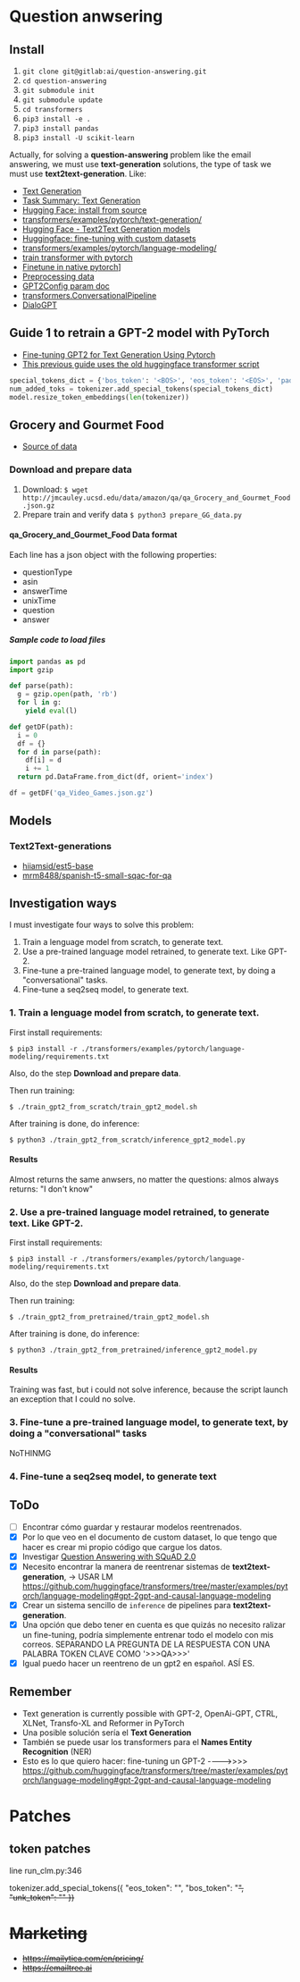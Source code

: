 # Question anwsering

## Install 
1. `git clone git@gitlab:ai/question-answering.git`
2. `cd question-answering`
3. `git submodule init`
4. `git submodule update`
5. `cd transformers`
6. `pip3 install -e .`
7. `pip3 install pandas`
8. `pip3 install -U scikit-learn`

Actually, for solving a **question-answering** problem like the email answering, we must use **text-generation** solutions, the type of task we must use **text2text-generation**. Like:

- [Text Generation](https://huggingface.co/tasks/text-generation)
- [Task Summary: Text Generation](https://huggingface.co/docs/transformers/task_summary#text-generation)
- [Hugging Face: install from source](https://huggingface.co/docs/transformers/installation#installing-from-source)
- [transformers/examples/pytorch/text-generation/](https://github.com/huggingface/transformers/tree/master/examples/pytorch/text-generation)
- [Hugging Face - Text2Text Generation models](https://huggingface.co/models?language=es&library=pytorch&pipeline_tag=text2text-generation&sort=downloads)
- [Huggingface: fine-tuning with custom datasets](https://huggingface.co/transformers/v3.2.0/custom_datasets.html)
- [transformers/examples/pytorch/language-modeling/](https://github.com/huggingface/transformers/tree/master/examples/pytorch/language-modeling)
- [train transformer with pytorch](https://github.com/huggingface/transformers/tree/master/examples/pytorch/text-generation)
- [Finetune in native pytorch](https://huggingface.co/docs/transformers/master/en/training#finetune-in-native-pytorc)]
- [Preprocessing data](https://huggingface.co/docs/transformers/preprocessing)
- [GPT2Config param doc](https://huggingface.co/docs/transformers/model_doc/gpt2#transformers.GPT2Config)
- [transformers.ConversationalPipeline](https://huggingface.co/docs/transformers/v4.17.0/en/main_classes/pipelines#transformers.ConversationalPipeline)
- [DialoGPT](https://github.com/microsoft/DialoGPT)

## Guide 1 to retrain a GPT-2 model with PyTorch
- [Fine-tuning GPT2 for Text Generation Using Pytorch](https://towardsdatascience.com/fine-tuning-gpt2-for-text-generation-using-pytorch-2ee61a4f1ba7)
- [This previous guide uses the old huggingface transformer script](https://github.com/huggingface/transformers/blob/master/examples/legacy/run_language_modeling.py)

```python
special_tokens_dict = {'bos_token': '<BOS>', 'eos_token': '<EOS>', 'pad_token': '<PAD>'}
num_added_toks = tokenizer.add_special_tokens(special_tokens_dict)
model.resize_token_embeddings(len(tokenizer))
```

## Grocery and Gourmet Food
- [Source of data](http://jmcauley.ucsd.edu/data/amazon/qa/)

### Download and prepare data

1. Download: `$ wget http://jmcauley.ucsd.edu/data/amazon/qa/qa_Grocery_and_Gourmet_Food.json.gz`
2. Prepare train and verify data `$ python3 prepare_GG_data.py`

#### qa_Grocery_and_Gourmet_Food Data format
Each line has a json object with the following properties:
- questionType
- asin
- answerTime
- unixTime
- question 
- answer

##### Sample code to load files
```python
import pandas as pd
import gzip

def parse(path):
  g = gzip.open(path, 'rb')
  for l in g:
    yield eval(l)

def getDF(path):
  i = 0
  df = {}
  for d in parse(path):
    df[i] = d
    i += 1
  return pd.DataFrame.from_dict(df, orient='index')

df = getDF('qa_Video_Games.json.gz')
```

## Models

### Text2Text-generations

- [hiiamsid/est5-base](https://huggingface.co/hiiamsid/est5-base?text=Tengo+un+problema+con+el+sistema+de+archivos%2C+parace+que+he+perdido+los+persmisos+para+acceder+a+los+ficheros+A3+y+A4.+¿Puedo+hacer+una+copia+de+seguridad+de+los+ficheros+A3+y+A4%3F)
- [mrm8488/spanish-t5-small-sqac-for-qa](https://huggingface.co/mrm8488/spanish-t5-small-sqac-for-qa?text=question%3A+¿Cuál+es+el+nombre+que+se+le+da+a+la+unidad+morfológica+y+funcional+de+los+seres+vivos%3F+context%3A+La+célula+%28del+lat%C3%ADn+cellula%2C+diminutivo+de+cella%2C+‘celda’%29+es+la+unidad+morfológica+y+funcional+de+todo+ser+vivo.+De+hecho%2C+la+célula+es+el+elemento+de+menor+tamaño+que+puede+considerarse+vivo.%E2%80%8B+De+este+modo%2C+puede+clasificarse+a+los+organismos+vivos+según+el+número+de+células+que+posean%3A+si+solo+tienen+una%2C+se+les+denomina+unicelulares+%28como+pueden+ser+los+protozoos+o+las+bacterias%2C+organismos+microscópicos%29%3B+si+poseen+más%2C+se+les+llama+pluricelulares.+En+estos+últimos+el+número+de+células+es+variable%3A+de+unos+pocos+cientos%2C+como+en+algunos+nematodos%2C+a+cientos+de+billones+%281014%29%2C+como+en+el+caso+del+ser+humano.+Las+células+suelen+poseer+un+tamaño+de+10+µm+y+una+masa+de+1+ng%2C+si+bien+existen+células+mucho+mayores.)

## Investigation ways
I must investigate four ways to solve this problem:
1. Train a lenguage model from scratch, to generate text.
2. Use a pre-trained language model retrained, to generate text. Like GPT-2.
3. Fine-tune a pre-trained language model, to generate text, by doing a "conversational" tasks.
4. Fine-tune a seq2seq model, to generate text.

### 1. Train a lenguage model from scratch, to generate text.
First install requirements:

    $ pip3 install -r ./transformers/examples/pytorch/language-modeling/requirements.txt

Also, do the step **Download and prepare data**.

Then run training:

    $ ./train_gpt2_from_scratch/train_gpt2_model.sh

After training is done, do inference:

    $ python3 ./train_gpt2_from_scratch/inference_gpt2_model.py

#### Results

Almost returns the same anwsers, no matter the questions: almos always returns: "I don't know"

### 2. Use a pre-trained language model retrained, to generate text. Like GPT-2.
First install requirements:

    $ pip3 install -r ./transformers/examples/pytorch/language-modeling/requirements.txt

Also, do the step **Download and prepare data**.

Then run training:

    $ ./train_gpt2_from_pretrained/train_gpt2_model.sh

After training is done, do inference:

    $ python3 ./train_gpt2_from_pretrained/inference_gpt2_model.py

#### Results

Training was fast, but i could not solve inference, because the script launch an exception that I could no solve.

### 3. Fine-tune a pre-trained language model, to generate text, by doing a "conversational" tasks
NoTHINMG

### 4. Fine-tune a seq2seq model, to generate text




## ToDo
- [ ] Encontrar cómo guardar y restaurar modelos reentrenados.
- [X] Por lo que veo en el documento de custom dataset, lo que tengo que hacer es crear mi propio código que cargue los datos.
- [X] Investigar [Question Answering with SQuAD 2.0](https://huggingface.co/transformers/v3.2.0/custom_datasets.html#qa-squad)
- [X] Necesito encontrar la manera de reentrenar sistemas de **text2text-generation**, -> USAR LM https://github.com/huggingface/transformers/tree/master/examples/pytorch/language-modeling#gpt-2gpt-and-causal-language-modeling
- [X] Crear un sistema sencillo de `inference` de pipelines para **text2text-generation**.
- [X] Una opción que debo tener en cuenta es que quizás no necesito ralizar un fine-tuning, podría simplemente entrenar todo el modelo con mis correos. SEPARANDO LA PREGUNTA DE LA RESPUESTA CON UNA PALABRA TOKEN CLAVE COMO '>>>QA>>>'
- [X] Igual puedo hacer un reentreno de un gpt2 en español. ASÍ ES.

## Remember
- Text generation is currently possible with GPT-2, OpenAi-GPT, CTRL, XLNet, Transfo-XL and Reformer in PyTorch
- Una posible solución sería el **Text Generation**
- También se puede usar los transformers para el **Names Entity Recognition** (NER)
- Esto es lo que quiero hacer: fine-tuning un GPT-2 ---->>>> https://github.com/huggingface/transformers/tree/master/examples/pytorch/language-modeling#gpt-2gpt-and-causal-language-modeling

# Patches
## token patches
line run_clm.py:346

tokenizer.add_special_tokens({
        "eos_token": "</S>",
        "bos_token": "<S>",
        "unk_token": "<SEP>"
    })
    
# Marketing

- https://mailytica.com/en/pricing/
- https://emailtree.ai